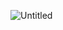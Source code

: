 ![Untitled](https://github.com/bobyTopG/PortfolioWebProject/assets/106580794/323fc472-9fd9-4686-8aed-34bbe08b35cd)
